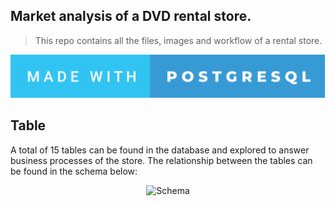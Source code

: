 ## Market analysis of a DVD rental store.

> This repo contains all the files, images and workflow of a rental store.


[![forthebadge](images/badge/made-with-postgresql.svg)]()


## Table

A total of 15 tables can be found in the database and explored to answer business processes of the store.
The relationship between the tables can be found in the schema below:

<div align="center">
  
![Schema](https://www.postgresqltutorial.com/wp-content/uploads/2018/03/dvd-rental-sample-database-diagram.png)

</div>
